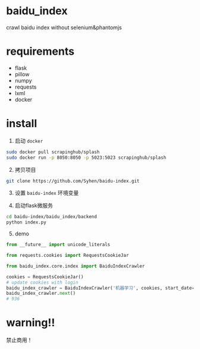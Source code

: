 # baidu_index
crawl baidu index without selenium&amp;phantomjs

# requirements
- flask
- pillow
- numpy
- requests
- lxml
- docker

# install

1. 启动 `docker` 
```bash
sudo docker pull scrapinghub/splash
sudo docker run -p 8050:8050 -p 5023:5023 scrapinghub/splash
```

2. 拷贝项目
```bash
git clone https://github.com/Syhen/baidu-index.git
``` 

3. 设置 `baidu-index` 环境变量

4. 启动flask微服务
```bash
cd baidu-index/baidu_index/backend
python index.py
```

5. demo
```python
from __future__ import unicode_literals

from requests.cookies import RequestsCookieJar

from baidu_index.core.index import BaiduIndexCrawler

cookies = RequestsCookieJar()
# update cookies with login
baidu_index_crawler = BaiduIndexCrawler('机器学习', cookies, start_date="2017-01-01", end_date="2017-01-31")
baidu_index_crawler.next()
# 936
```

# warning!!
禁止商用！
